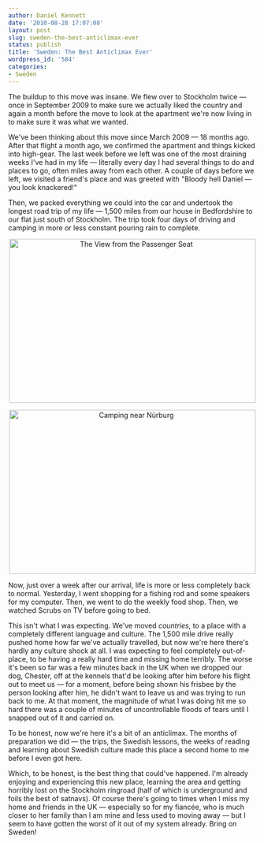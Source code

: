 ```yaml
---
author: Daniel Kennett
date: '2010-08-28 17:07:08'
layout: post
slug: sweden-the-best-anticlimax-ever
status: publish
title: 'Sweden: The Best Anticlimax Ever'
wordpress_id: '584'
categories:
- Sweden
---
```


<p>The buildup to this move was insane. We flew over to Stockholm twice — once in September 2009 to make sure we actually liked the country and again a month before the move to look at the apartment we're now living in to make sure it was what we wanted.</p>
<p>We've been thinking about this move since March 2009 — 18 months ago. After that flight a month ago, we confirmed the apartment and things kicked into high-gear. The last week before we left was one of the most draining weeks I've had in my life — literally every day I had several things to do and places to go, often miles away from each other. A couple of days before we left, we visited a friend's place and was greeted with "Bloody hell Daniel — you look knackered!"</p>
<p>Then, we packed everything we could into the car and undertook the longest road trip of my life — 1,500 miles from our house in Bedfordshire to our flat just south of Stockholm. The trip took four days of driving and camping in more or less constant pouring rain to complete.</p>
<p style="text-align: center;"><a title="The View from the Passenger Seat by iKenndac, on Flickr" href="http://www.flickr.com/photos/ikenndac/4934538937/"><img src="http://farm5.static.flickr.com/4123/4934538937_4f22da3bf7.jpg" alt="The View from the Passenger Seat" width="500" height="333" /></a></p>
<p style="text-align: center;"><a title="Camping near Nürburg by iKenndac, on Flickr" href="http://www.flickr.com/photos/ikenndac/4934535965/"><img src="http://farm5.static.flickr.com/4142/4934535965_a17a5f46b8.jpg" alt="Camping near Nürburg" width="500" height="333" /></a></p>
<p>Now, just over a week after our arrival, life is more or less completely back to normal. Yesterday, I went shopping for a fishing rod and some speakers for my computer. Then, we went to do the weekly food shop. Then, we watched Scrubs on TV before going to bed.</p>
<p>This isn't what I was expecting. We've moved <em>countries,</em> to a place with a completely different language and culture. The 1,500 mile drive really pushed home how far we've actually travelled, but now we're here there's hardly any culture shock at all. I was expecting to feel completely out-of-place, to be having a really hard time and missing home terribly. The worse it's been so far was a few minutes back in the UK when we dropped our dog, Chester, off at the kennels that'd be looking after him before his flight out to meet us — for a moment, before being shown his frisbee by the person looking after him, he didn't want to leave us and was trying to run back to me. At that moment, the magnitude of what I was doing hit me so hard there was a couple of minutes of uncontrollable floods of tears until I snapped out of it and carried on.</p>
<p>To be honest, now we're here it's a bit of an anticlimax. The months of preparation we did — the trips, the Swedish lessons, the weeks of reading and learning about Swedish culture made this place a second home to me before I even got here.</p>
<p>Which, to be honest, is the best thing that could've happened. I'm already enjoying and experiencing this new place, learning the area and getting horribly lost on the Stockholm ringroad (half of which is underground and foils the best of satnavs). Of course there's going to times when I miss my home and friends in the UK — especially so for my fiancée, who is much closer to her family than I am mine and less used to moving away — but I seem to have gotten the worst of it out of my system already. Bring on Sweden!</p>